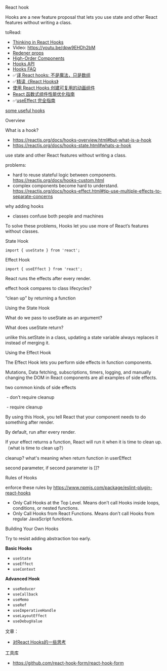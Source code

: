 React hook 

Hooks are a new feature proposal that lets you use state and other React features without writing a class. 

toRead: 

- [Thinking in React Hooks ](https://wattenberger.com/blog/react-hooks ) 
- Video: https://youtu.be/dpw9EHDh2bM  
- [Redener props ](https://reactjs.org/docs/render-props.html ) 
- [High-Order Components ]( https://reactjs.org/docs/higher-order-components.html) 
- [Hooks API ](https://reactjs.org/docs/hooks-reference.html) 
- [Hooks FAQ ](https://reactjs.org/docs/hooks-faq.html ) 
- ✅[译 React hooks: 不是魔法，只是数组](https://zhuanlan.zhihu.com/p/48293710?utm_source=weibo&utm_medium=social&utm_oi=26706148589568&utm_content=snapshot)  
- ✅[精读《React Hooks》 ](https://zhuanlan.zhihu.com/p/49408348 )
- [使用 React Hooks 创建可复用的动画组件 ](https://mp.weixin.qq.com/s/rqivGGmQlg4-cECWIvVNfw)
- [React 函数式组件性能优化指南 ](https://mp.weixin.qq.com/s/mpL1MxLjBqSO49TRijeyeg)
- ✅[useEffect 完全指南](https://github.com/dt-fe/weekly/blob/master/96.%E7%B2%BE%E8%AF%BB%E3%80%8AuseEffect%20%E5%AE%8C%E5%85%A8%E6%8C%87%E5%8D%97%E3%80%8B.md) 

[some useful hooks](https://github.com/streamich/react-use) 

Overview 

What is a hook?  

- https://reactjs.org/docs/hooks-overview.html#but-what-is-a-hook 
- https://reactjs.org/docs/hooks-state.html#whats-a-hook 

use state and other React features without writing a class. 

problems: 

- hard to reuse stateful logic between components. https://reactjs.org/docs/hooks-custom.html 
- complex components become hard to understand. https://reactjs.org/docs/hooks-effect.html#tip-use-multiple-effects-to-separate-concerns 

why adding hooks 

- classes confuse both people and machines 

To solve these problems, Hooks let you use more of React’s features without classes. 

 

State Hook 

```
import { useState } from 'react';
```

Effect Hook 

```
import { useEffect } from 'react';
```

React runs the effects after every render.  

effect hook compares to class lifecycles? 

“clean up” by returning a function 

Using the State Hook 

What do we pass to useState as an argument? 

What does useState return? 

unlike this.setState in a class, updating a state variable always replaces it instead of merging it. 

Using the Effect Hook 

The Effect Hook lets you perform side effects in function components. 

Mutations, Data fetching, subscriptions, timers, logging, and manually changing the DOM in React components are all examples of side effects. 

two common kinds of side effects 

​	- don’t require cleanup 

​	- require cleanup 

By using this Hook, you tell React that your component needs to do something after render. 

By default, run after every render.  

If your effect returns a function, React will run it when it is time to clean up.（what is time to clean up?） 

cleanup? what's meaning when return function in userEffect 

second parameter, if second parameter is []? 

Rules of Hooks 

enforce these rules by https://www.npmjs.com/package/eslint-plugin-react-hooks 

- Only Call Hooks at the Top Level. Means don’t call Hooks inside loops, conditions, or nested functions.  
- Only Call Hooks from React Functions. Means don’t call Hooks from regular JavaScript functions. 

Building Your Own Hooks 

Try to resist adding abstraction too early. 



**Basic Hooks**

- `useState`
- `useEffect`
- `useContext`

**Advanced Hook**

- `useReducer`
- `useCallback`
- `useMemo`
- `useRef`
- `useImperativeHandle`
- `useLayoutEffect`
- `useDebugValue`

 

文章： 

- [对React Hooks的一些思考](https://zhuanlan.zhihu.com/p/48264713)

 

工具库 

- https://github.com/react-hook-form/react-hook-form 